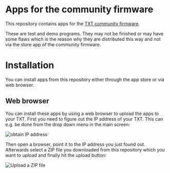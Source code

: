 # Apps for the community firmware

This repository contains apps for the [TXT community firmware](https://github.com/ftCommunity/ftcommunity-TXT).

These are test and demo programs. They may not be finished or may have some
flaws which is the reason why they are distributed this way and not via
the store app of the community firmware.

# Installation

You can install apps from this repository either through the app store or via web browser.

## Web browser

You can install these apps by using a web browser to upload the apps to your TXT. First you need to figure out the IP address of your TXT. This can e.g. be
done from the drop down menu in the main screen:

![obtain IP address](media/ipaddr.png)

Then open a browser, point it to the IP address you just found out. Afterwards select a ZIP file you downloaded from this repository which you want to upload and finally hit the upload button:

![Upload a ZIP file](media/upload.png)
